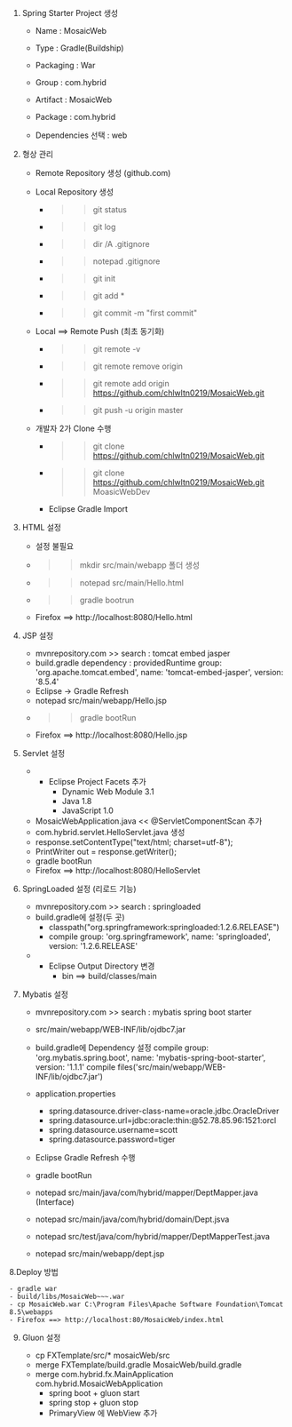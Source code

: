 1. Spring Starter Project 생성

	- Name : MosaicWeb
	- Type : Gradle(Buildship)
	- Packaging : War
	- Group : com.hybrid
	- Artifact : MosaicWeb
	- Package : com.hybrid
	
	- Dependencies 선택 : web
	
2. 형상 관리

	- Remote Repository 생성 (github.com)
	
	- Local Repository 생성
		- >> git status
		- >> git log
		- >> dir /A .gitignore
		- >> notepad .gitignore
		- >> git init
		- >> git add *
		- >> git commit -m "first commit"
		
	- Local ==> Remote Push (최초 동기화)
		- >> git remote -v
		- >> git remote remove origin
		- >> git remote add origin https://github.com/chlwltn0219/MosaicWeb.git
		- >> git push -u origin master
		
	- 개발자 2가 Clone 수행
		- >> git clone https://github.com/chlwltn0219/MosaicWeb.git
		- >> git clone https://github.com/chlwltn0219/MosaicWeb.git MoasicWebDev
		- Eclipse Gradle Import
		
3. HTML 설정

	- 설정 불필요
	- >> mkdir src/main/webapp 폴더 생성
	- >> notepad src/main/Hello.html
	- >> gradle bootrun
	- Firefox ==> http://localhost:8080/Hello.html	
		
4. JSP 설정

	- mvnrepository.com >> search : tomcat embed jasper
	- build.gradle dependency : 
		providedRuntime group: 'org.apache.tomcat.embed', name: 'tomcat-embed-jasper', version: '8.5.4'
	- Eclipse -> Gradle Refresh
	- notepad src/main/webapp/Hello.jsp
	- >> gradle bootRun
	- Firefox ==> http://localhost:8080/Hello.jsp

5. Servlet 설정

	- * Eclipse Project Facets 추가
		- Dynamic Web Module 3.1
		- Java 1.8
		- JavaScript 1.0
	- MosaicWebApplication.java << @ServletComponentScan 추가
	- com.hybrid.servlet.HelloServlet.java 생성
	- response.setContentType("text/html; charset=utf-8");
	- PrintWriter out = response.getWriter();
	- gradle bootRun
	- Firefox ==> http://localhost:8080/HelloServlet

6. SpringLoaded 설정 (리로드 기능)
	
	- mvnrepository.com >> search : springloaded
	- build.gradle에 설정(두 곳)
		- classpath("org.springframework:springloaded:1.2.6.RELEASE")
		- compile group: 'org.springframework', name: 'springloaded', version: '1.2.6.RELEASE'
	- * Eclipse Output Directory 변경
		- bin ==> build/classes/main
	
	
	
7. Mybatis 설정

	- mvnrepository.com >> search : mybatis spring boot starter
	- src/main/webapp/WEB-INF/lib/ojdbc7.jar
	- build.gradle에 Dependency 설정
		compile group: 'org.mybatis.spring.boot', name: 'mybatis-spring-boot-starter', version: '1.1.1'
		compile files('src/main/webapp/WEB-INF/lib/ojdbc7.jar')
	- application.properties
		- spring.datasource.driver-class-name=oracle.jdbc.OracleDriver
		- spring.datasource.url=jdbc:oracle:thin:@52.78.85.96:1521:orcl
		- spring.datasource.username=scott
		- spring.datasource.password=tiger
	- Eclipse Gradle Refresh 수행
	- gradle bootRun
	
	- notepad src/main/java/com/hybrid/mapper/DeptMapper.java (Interface)
	- notepad src/main/java/com/hybrid/domain/Dept.jsva	
	- notepad src/test/java/com/hybrid/mapper/DeptMapperTest.java
	- notepad src/main/webapp/dept.jsp
	
8.Deploy 방법

	- gradle war
	- build/libs/MosaicWeb~~~.war
	- cp MosaicWeb.war C:\Program Files\Apache Software Foundation\Tomcat 8.5\webapps
	- Firefox ==> http://localhost:80/MosaicWeb/index.html
	
9. Gluon 설정 

	- cp FXTemplate/src/* mosaicWeb/src
	- merge FXTemplate/build.gradle MosaicWeb/build.gradle
	- merge com.hybrid.fx.MainApplication com.hybrid.MosaicWebApplication
		- spring boot + gluon start
		- spring stop + gluon stop
		- PrimaryView 에 WebView 추가 
	
	
	
	
	

	
